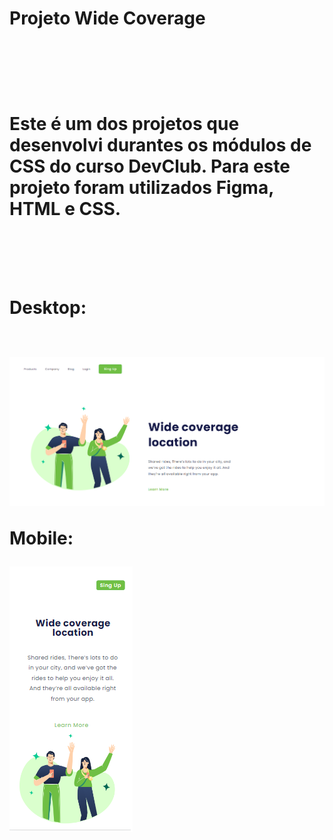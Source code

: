 <h1> Projeto Wide Coverage<h1>
<br>
<br>
<p>Este é um dos projetos que desenvolvi durantes os módulos de CSS do curso DevClub.
Para este projeto foram utilizados Figma, HTML e CSS.</p>
  <br>
  <br>
  <p>Desktop:</p>
  <br>
  <img src="https://github.com/vitoria-vieirac/projeto-wide-coverage/blob/main/img-wide-coverage-pc.png?raw=true">
  <br>
  <p>Mobile:</p>
  <img src="https://github.com/vitoria-vieirac/projeto-wide-coverage/blob/main/wide-coverage-mobile.png?raw=true">
